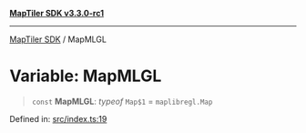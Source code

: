 [**MapTiler SDK v3.3.0-rc1**](../README.md)

***

[MapTiler SDK](../README.md) / MapMLGL

# Variable: MapMLGL

> `const` **MapMLGL**: *typeof* `Map$1` = `maplibregl.Map`

Defined in: [src/index.ts:19](https://github.com/maptiler/maptiler-sdk-js/blob/d9cb958ebf063ecde2f6f583eb172e5a83460e6a/src/index.ts#L19)
